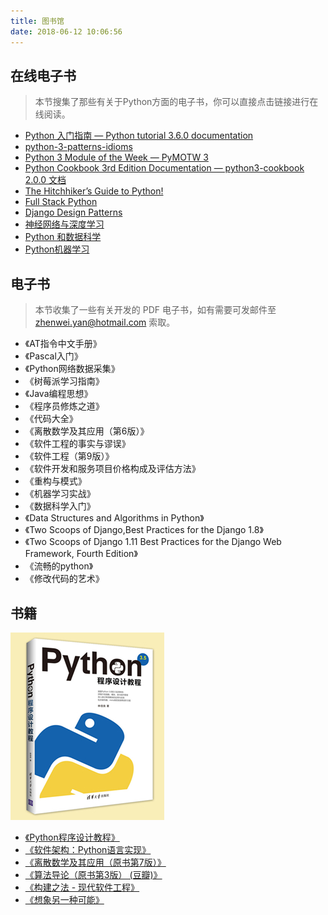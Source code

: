 ```yaml
---
title: 图书馆
date: 2018-06-12 10:06:56
---
```


## 在线电子书

> 本节搜集了那些有关于Python方面的电子书，你可以直接点击链接进行在线阅读。

- [Python 入门指南 — Python tutorial 3.6.0 documentation](http://www.pythondoc.com/pythontutorial3/index.html)
- [python-3-patterns-idioms](https://bitbucket.org/MatToufoutu/python-3-patterns-idioms)
- [Python 3 Module of the Week — PyMOTW 3](https://pymotw.com/3/)
- [Python Cookbook 3rd Edition Documentation — python3-cookbook 2.0.0 文档](http://python3-cookbook.readthedocs.io/zh_CN/latest/index.html)
- [The Hitchhiker’s Guide to Python!](http://docs.python-guide.org/en/latest/)
- [Full Stack Python](https://www.fullstackpython.com/table-of-contents.html)
- [Django Design Patterns](https://www.agiliq.com/books/djangodesignpatterns)
- [神经网络与深度学习](https://nndl.github.io/)
- [Python 和数据科学](http://bookdata.readthedocs.io/en/latest/)
- [Python机器学习](https://ljalphabeta.gitbooks.io/python-/content/)

## 电子书

> 本节收集了一些有关开发的 PDF 电子书，如有需要可发邮件至 zhenwei.yan@hotmail.com 索取。

- 《AT指令中文手册》
- 《Pascal入门》
- 《Python网络数据采集》
- 《树莓派学习指南》
- 《Java编程思想》
- 《程序员修炼之道》
- 《代码大全》
- 《离散数学及其应用（第6版）》
- 《软件工程的事实与谬误》
- 《软件工程（第9版）》
- 《软件开发和服务项目价格构成及评估方法》
- 《重构与模式》
- 《机器学习实战》
- 《数据科学入门》
- 《Data Structures and Algorithms in Python》
- 《Two Scoops of Django,Best Practices for the Django 1.8》
- 《Two Scoops of Django 1.11 Best Practices for the Django Web Framework, Fourth Edition》
- 《流畅的python》
- 《修改代码的艺术》

## 书籍

![Python Book](/images/python-book.jpg)

- [《Python程序设计教程》](http://www.tup.tsinghua.edu.cn/booksCenter/book_07237601.html)
- [《软件架构：Python语言实现》](https://read.douban.com/ebook/49031506/)
- [《离散数学及其应用（原书第7版）》](https://book.douban.com/subject/26316200/)
- [《算法导论（原书第3版） (豆瓣)》](https://book.douban.com/subject/20432061/)
- [《构建之法 - 现代软件工程》](https://book.douban.com/subject/25965995/)
- [《想象另一种可能》](https://book.douban.com/subject/26614057/)
